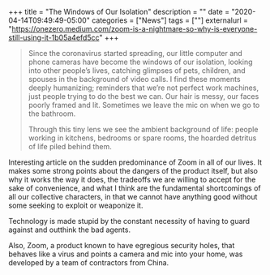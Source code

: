 +++
title = "The Windows of Our Isolation"
description = ""
date = "2020-04-14T09:49:49-05:00"
categories = ["News"]
tags = [""]
externalurl = "https://onezero.medium.com/zoom-is-a-nightmare-so-why-is-everyone-still-using-it-1b05a4efd5cc"
+++
> Since the coronavirus started spreading, our little computer and phone cameras have become the windows of our isolation, looking into other people’s lives, catching glimpses of pets, children, and spouses in the background of video calls. I find these moments deeply humanizing; reminders that we’re not perfect work machines, just people trying to do the best we can. Our hair is messy, our faces poorly framed and lit. Sometimes we leave the mic on when we go to the bathroom.
>  
> Through this tiny lens we see the ambient background of life: people working in kitchens, bedrooms or spare rooms, the hoarded detritus of life piled behind them.

Interesting article on the sudden predominance of Zoom in all of our lives. It makes some strong points about the dangers of the product itself, but also why it works the way it does, the tradeoffs we are willing to accept for the sake of convenience, and what I think are the fundamental shortcomings of all our collective characters, in that we cannot have anything good without some seeking to exploit or weaponize it. 

Technology is made stupid by the constant necessity of having to guard against and outthink the bad agents.

Also, Zoom, a product known to have egregious security holes, that behaves like a virus and points a camera and mic into your home, was developed by a team of contractors from China.